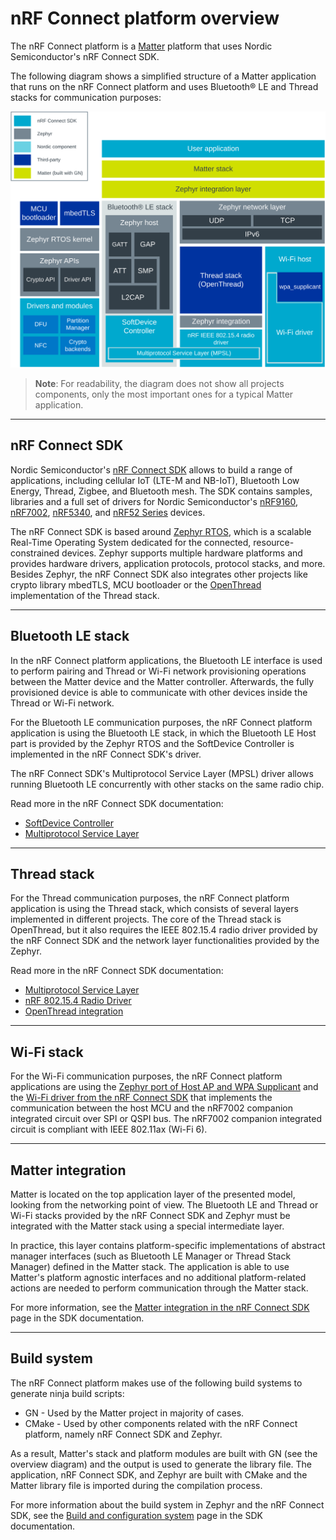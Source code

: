 # nRF Connect platform overview

The nRF Connect platform is a
[Matter](https://github.com/project-chip/connectedhomeip) platform that uses
Nordic Semiconductor's nRF Connect SDK.

The following diagram shows a simplified structure of a Matter application that
runs on the nRF Connect platform and uses Bluetooth® LE and Thread stacks for
communication purposes:

![nrfconnect platform overview](./images/matter_nrfconnect_overview_simplified_ncs.svg)

> **Note**: For readability, the diagram does not show all projects components,
> only the most important ones for a typical Matter application.

<hr>

## nRF Connect SDK

Nordic Semiconductor's
[nRF Connect SDK](https://docs.nordicsemi.com/bundle/ncs-latest/page/nrf/index.html)
allows to build a range of applications, including cellular IoT (LTE-M and
NB-IoT), Bluetooth Low Energy, Thread, Zigbee, and Bluetooth mesh. The SDK
contains samples, libraries and a full set of drivers for Nordic Semiconductor's
[nRF9160](https://www.nordicsemi.com/Products/Low-power-cellular-IoT/nRF9160),
[nRF7002](https://www.nordicsemi.com/Products/nRF7002),
[nRF5340](https://www.nordicsemi.com/Software-and-tools/Development-Kits/nRF5340-PDK),
and
[nRF52 Series](https://www.nordicsemi.com/Products/Low-power-short-range-wireless)
devices.

The nRF Connect SDK is based around [Zephyr RTOS](https://zephyrproject.org/),
which is a scalable Real-Time Operating System dedicated for the connected,
resource-constrained devices. Zephyr supports multiple hardware platforms and
provides hardware drivers, application protocols, protocol stacks, and more.
Besides Zephyr, the nRF Connect SDK also integrates other projects like crypto
library mbedTLS, MCU bootloader or the [OpenThread](https://openthread.io/)
implementation of the Thread stack.

<hr>

## Bluetooth LE stack

In the nRF Connect platform applications, the Bluetooth LE interface is used to
perform pairing and Thread or Wi-Fi network provisioning operations between the
Matter device and the Matter controller. Afterwards, the fully provisioned
device is able to communicate with other devices inside the Thread or Wi-Fi
network.

For the Bluetooth LE communication purposes, the nRF Connect platform
application is using the Bluetooth LE stack, in which the Bluetooth LE Host part
is provided by the Zephyr RTOS and the SoftDevice Controller is implemented in
the nRF Connect SDK's driver.

The nRF Connect SDK's Multiprotocol Service Layer (MPSL) driver allows running
Bluetooth LE concurrently with other stacks on the same radio chip.

Read more in the nRF Connect SDK documentation:

-   [SoftDevice Controller](https://docs.nordicsemi.com/bundle/ncs-latest/page/nrfxlib/softdevice_controller/README.html)
-   [Multiprotocol Service Layer](https://docs.nordicsemi.com/bundle/ncs-latest/page/nrfxlib/mpsl/README.html)

<hr>

## Thread stack

For the Thread communication purposes, the nRF Connect platform application is
using the Thread stack, which consists of several layers implemented in
different projects. The core of the Thread stack is OpenThread, but it also
requires the IEEE 802.15.4 radio driver provided by the nRF Connect SDK and the
network layer functionalities provided by the Zephyr.

Read more in the nRF Connect SDK documentation:

-   [Multiprotocol Service Layer](https://docs.nordicsemi.com/bundle/ncs-latest/page/nrfxlib/mpsl/README.html)
-   [nRF 802.15.4 Radio Driver](https://docs.nordicsemi.com/bundle/ncs-latest/page/nrfxlib/nrf_802154/README.html)
-   [OpenThread integration](https://docs.nordicsemi.com/bundle/ncs-latest/page/nrf/protocols/thread/overview/ot_integration.html)

<hr>

## Wi-Fi stack

For the Wi-Fi communication purposes, the nRF Connect platform applications are
using the
[Zephyr port of Host AP and WPA Supplicant](https://github.com/nrfconnect/sdk-hostap/)
and the
[Wi-Fi driver from the nRF Connect SDK](https://github.com/nrfconnect/sdk-nrf/tree/main/drivers/wifi/nrf700x)
that implements the communication between the host MCU and the nRF7002 companion
integrated circuit over SPI or QSPI bus. The nRF7002 companion integrated
circuit is compliant with IEEE 802.11ax (Wi-Fi 6).

<hr>

## Matter integration

Matter is located on the top application layer of the presented model, looking
from the networking point of view. The Bluetooth LE and Thread or Wi-Fi stacks
provided by the nRF Connect SDK and Zephyr must be integrated with the Matter
stack using a special intermediate layer.

In practice, this layer contains platform-specific implementations of abstract
manager interfaces (such as Bluetooth LE Manager or Thread Stack Manager)
defined in the Matter stack. The application is able to use Matter's platform
agnostic interfaces and no additional platform-related actions are needed to
perform communication through the Matter stack.

For more information, see the
[Matter integration in the nRF Connect SDK](https://docs.nordicsemi.com/bundle/ncs-latest/page/nrf/protocols/matter/overview/integration.html)
page in the SDK documentation.

<hr>

## Build system

The nRF Connect platform makes use of the following build systems to generate
ninja build scripts:

-   GN - Used by the Matter project in majority of cases.
-   CMake - Used by other components related with the nRF Connect platform,
    namely nRF Connect SDK and Zephyr.

As a result, Matter's stack and platform modules are built with GN (see the
overview diagram) and the output is used to generate the library file. The
application, nRF Connect SDK, and Zephyr are built with CMake and the Matter
library file is imported during the compilation process.

For more information about the build system in Zephyr and the nRF Connect SDK,
see the
[Build and configuration system](https://docs.nordicsemi.com/bundle/ncs-latest/page/nrf/app_dev/config_and_build/config_and_build_system.html)
page in the SDK documentation.
